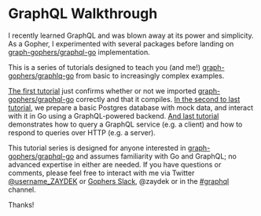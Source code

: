 # GraphQL Walkthrough

I recently learned GraphQL and was blown away at its power and simplicity. As a Gopher, I experimented with several packages before landing on [graph-gophers/graphql-go](https://godoc.org/github.com/graph-gophers/graphql-go) implementation.

This is a series of tutorials designed to teach you (and me!) [graph-gophers/graphlq-go](https://godoc.org/github.com/graphql-go/graphql) from basic to increasingly complex examples.

[The first tutorial](https://github.com/ZAYDEK/graph-gophers-walkthrough/blob/master/main-1.go) just confirms whether or not we imported [graph-gophers/graphql-go](https://godoc.org/github.com/graph-gophers/graphql-go) correctly and that it compiles. [In the second to last tutorial](https://github.com/ZAYDEK/graph-gophers-walkthrough/blob/master/main-6.go), we prepare a basic Postgres database with mock data, and interact with it in Go using a GraphQL-powered backend. [And last tutorial](https://github.com/ZAYDEK/graph-gophers-walkthrough/blob/master/main-7.go) demonstrates how to query a GraphQL service (e.g. a client) and how to respond to queries over HTTP (e.g. a server).

This tutorial series is designed for anyone interested in [graph-gophers/graphql-go](https://godoc.org/github.com/graph-gophers/graphql-go) and assumes familiarity with Go and GraphQL; no advanced expertise in either are needed. If you have questions or comments, please feel free to interact with me via Twitter [@username_ZAYDEK](https://twitter.com/username_ZAYDEK) or [Gophers Slack](https://invite.slack.golangbridge.org), @zaydek or in the [#graphql](https://app.slack.com/client/T029RQSE6/C2KQ4U13M) channel.

Thanks!
